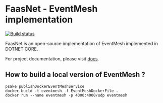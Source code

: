 # FaasNet - EventMesh implementation

[![Build status](https://ci.appveyor.com/api/projects/status/5heds9x31qc688b9?svg=true)](https://ci.appveyor.com/project/simpleidserver/faasnet)

FaasNet is an open-source implementation of EventMesh implemented in DOTNET CORE.

For project documentation, please visit [docs](https://simpleidserver.github.io/FaasNet/documentation/eventmesh/glossary.html).

## How to build a local version of EventMesh ?

```
psake publishDockerEventMeshService
docker build -t eventmesh -f EventMeshDockerFile .
docker run --name eventmesh -p 4000:4000/udp eventmesh
```